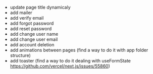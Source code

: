 - update page title dynamicaly
- add mailer
- add verify email
- add forgot password
- add reset password
- add change user name
- add change user email
- add account deletion
- add animations between pages (find a way to do it with app folder structure)
- add toaster (find a way to do it dealing with useFormState https://github.com/vercel/next.js/issues/55860)